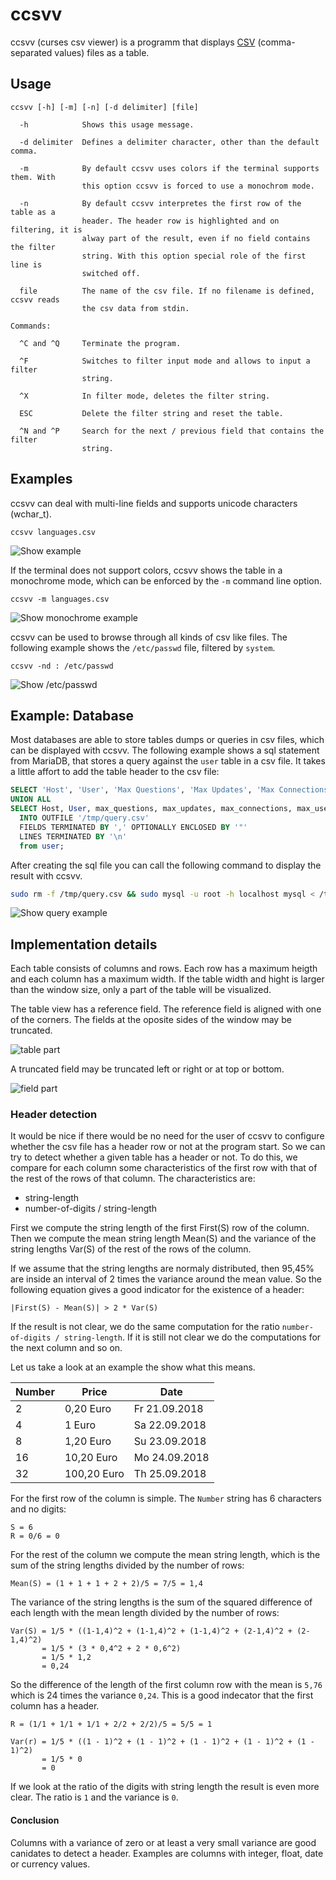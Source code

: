 # ccsvv
ccsvv (curses csv viewer) is a programm that displays [CSV](https://en.wikipedia.org/wiki/Comma-separated_values) (comma-separated values) files as a table.

## Usage

```
ccsvv [-h] [-m] [-n] [-d delimiter] [file]

  -h            Shows this usage message.

  -d delimiter  Defines a delimiter character, other than the default comma.

  -m            By default ccsvv uses colors if the terminal supports them. With
                this option ccsvv is forced to use a monochrom mode.

  -n            By default ccsvv interpretes the first row of the table as a
                header. The header row is highlighted and on filtering, it is
                alway part of the result, even if no field contains the filter
                string. With this option special role of the first line is
                switched off.

  file          The name of the csv file. If no filename is defined, ccsvv reads
                the csv data from stdin.

Commands:

  ^C and ^Q     Terminate the program.

  ^F            Switches to filter input mode and allows to input a filter
                string.

  ^X            In filter mode, deletes the filter string.

  ESC           Delete the filter string and reset the table.

  ^N and ^P     Search for the next / previous field that contains the filter
                string.
```
## Examples
ccsvv can deal with multi-line fields and supports unicode characters (wchar_t).
```
ccsvv languages.csv
```
![Show example](img/languages.png)

If the terminal does not support colors, ccsvv shows the table in a monochrome mode, which can be enforced by the `-m` command line option.
```
ccsvv -m languages.csv
```
![Show monochrome example](img/mono.png)

ccsvv can be used to browse through all kinds of csv like files. The following example shows the `/etc/passwd` file, filtered by `system`.
```
ccsvv -nd : /etc/passwd
```
![Show /etc/passwd](img/etc-passwd.png)
## Example: Database
Most databases are able to store tables dumps or queries in csv files, which can be displayed with ccsvv. The following example shows a sql statement from MariaDB, that stores a query against the `user` table in a csv file. It takes a little affort to add the table header to the csv file:

```sql
SELECT 'Host', 'User', 'Max Questions', 'Max Updates', 'Max Connections', 'Max User Uonnections'
UNION ALL
SELECT Host, User, max_questions, max_updates, max_connections, max_user_connections
  INTO OUTFILE '/tmp/query.csv'
  FIELDS TERMINATED BY ',' OPTIONALLY ENCLOSED BY '"'
  LINES TERMINATED BY '\n'
  from user;
```

After creating the sql file you can call the following command to display the result with ccsvv.

```bash
sudo rm -f /tmp/query.csv && sudo mysql -u root -h localhost mysql < /tmp/query.sql && ccsvv /tmp/query.csv
```
![Show query example](img/query.png)

## Implementation details
Each table consists of columns and rows. Each row has a maximum heigth and 
each column has a maximum width.
If the table width and hight is larger than the window size, only a part of
the table will be visualized.

The table view has a reference field. The reference field is aligned with one
of the corners. The fields at the oposite sides of the window may be truncated.

![table part](img/table_part.png?raw=true "Table Part")

A truncated field may be truncated left or right or at top or bottom.

![field part](img/field_part.png?raw=true "Field Part")

### Header detection
It would be nice if there would be no need for the user of ccsvv to configure whether the csv file has a header row or not at the program start. So we can try to detect whether a given table has a header or not. To do this, we compare for each column some characteristics of the first row with that of the rest of the rows of that column. The characteristics are:

* string-length
* number-of-digits / string-length 

First we compute the string length of the first First(S) row of the column. Then we compute the mean string length Mean(S) and the variance of the string lengths Var(S) of the rest of the rows of the column.

If we assume that the string lengths are normaly distributed, then 95,45% are inside an interval of 2 times the variance around the mean value. So the following equation gives a good indicator for the existence of a header:

```
|First(S) - Mean(S)| > 2 * Var(S)
```

If the result is not clear, we do the same computation for the ratio `number-of-digits / string-length`. If it is still not clear we do the computations for the next column and so on.


Let us take a look at an example the show what this means.

| Number | Price       | Date          |
| ------ |-------------| --------------|
| 2      | 0,20 Euro   | Fr 21.09.2018 |
| 4      | 1 Euro      | Sa 22.09.2018 |
| 8      | 1,20 Euro   | Su 23.09.2018 |
| 16     | 10,20 Euro  | Mo 24.09.2018 |
| 32     | 100,20 Euro | Th 25.09.2018 |

For the first row of the column is simple. The `Number` string has 6 characters and no digits:

```
S = 6 
R = 0/6 = 0
```

For the rest of the column we compute the mean string length, which is the sum of the string lengths divided by the number of rows:
```
Mean(S) = (1 + 1 + 1 + 2 + 2)/5 = 7/5 = 1,4
```
The variance of the string lengths is the sum of the squared difference of each length with the mean length divided by the number of rows:
```
Var(S) = 1/5 * ((1-1,4)^2 + (1-1,4)^2 + (1-1,4)^2 + (2-1,4)^2 + (2-1,4)^2)
       = 1/5 * (3 * 0,4^2 + 2 * 0,6^2)
       = 1/5 * 1,2
       = 0,24
```
So the difference of the length of the first column row with the mean is `5,76` which is 24 times the variance `0,24`. This is a good indecator that the first column has a header.

```
R = (1/1 + 1/1 + 1/1 + 2/2 + 2/2)/5 = 5/5 = 1

Var(r) = 1/5 * ((1 - 1)^2 + (1 - 1)^2 + (1 - 1)^2 + (1 - 1)^2 + (1 - 1)^2)
       = 1/5 * 0
       = 0
```
If we look at the ratio of the digits with string length the result is even more clear. The ratio is `1` and the variance is `0`.
#### Conclusion
Columns with a variance of zero or at least a very small variance are good canidates to detect a header. Examples are columns with integer, float, date or currency values.
